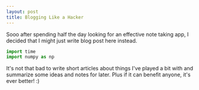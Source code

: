 ```yaml
---
layout: post
title: Blogging Like a Hacker
---
```


Sooo after spending half the day looking for an effective note taking app, I decided that I might just write blog post here instead.
```python
import time 
import numpy as np
```

It's not that bad to write short articles about things I've played a bit with and summarize some ideas and notes for later. Plus if it can benefit anyone, it's ever better! :) 

